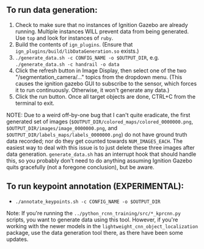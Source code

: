 ## To run data generation:

1. Check to make sure that no instances of Ignition Gazebo are already running. Multiple instances WILL prevent data from being generated. Use `top` and look for instances of `ruby`.
2. Build the contents of `ign_plugins`. (Ensure that `ign_plugins/build/libDataGeneration.so` exists.)
3. `./generate_data.sh -c CONFIG_NAME -o $OUTPUT_DIR`, e.g. `./generate_data.sh -c handrail -o data`
4. Click the refresh button in Image Display, then select one of the two "/segmentation_camera/..." topics from the dropdown menu. (This causes the ignition gazebo GUI to subscribe to the sensor, which forces it to run continuously. Otherwise, it won't generate any data.)
5. Click the run button. Once all target objects are done, CTRL+C from the terminal to exit.

NOTE: Due to a weird off-by-one bug that I can't quite eradicate, the first generated set of images (`$OUTPUT_DIR/colored_maps/colored_0000000.png`, `$OUTPUT_DIR/images/image_0000000.png`, and `$OUTPUT_DIR/labels_maps/labels_0000000.png`) do not have ground truth data recorded; nor do they get counted towards `NUM_IMAGES_EACH`. The easiest way to deal with this issue is to just delete these three images after data generation. `generate_data.sh` has an interrupt hook that should handle this, so you probably don't need to do anything assuming Ignition Gazebo quits gracefully (not a foregone conclusion), but be aware.

## To run keypoint annotation (EXPERIMENTAL):

- `./annotate_keypoints.sh -c CONFIG_NAME -o $OUTPUT_DIR`

Note: If you're running the `../python_rcnn_training/src/*_kprcnn.py` scripts, you want to generate data using this tool.
However, if you're working with the newer models in the `lightweight_cnn_object_localization` package, use the data generation tool there, as there have been some updates.

